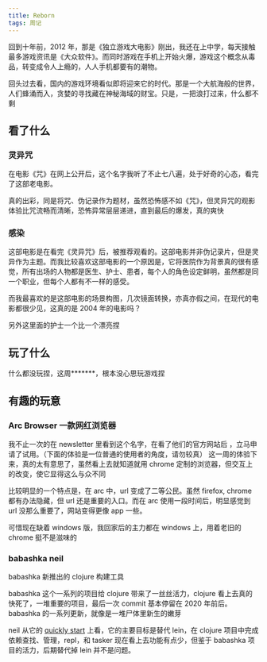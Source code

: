 ```yaml
---
title: Reborn
tags: 周记
---
```


回到十年前，2012 年，那是《独立游戏大电影》刚出，我还在上中学，每天接触最多游戏资讯是《大众软件》。而同时游戏在手机上开始火爆，游戏这个概念从毒品，转变成令人上瘾的，人人手机都要有的潮物。

回头过去看，国内的游戏环境看似即将迎来它的时代。那是一个大航海般的世界，人们蜂涌而入，贪婪的寻找藏在神秘海域的财宝。只是，一把浪打过来，什么都不剩

## 看了什么

### 灵异咒

在电影《咒》在网上公开后，这个名字我听了不止七八遍，处于好奇的心态，看完了这部老电影。

真的出彩，同是将咒、伪记录作为题材，虽然恐怖感不如《咒》，但灵异咒的观影体验比咒流畅而清晰，恐怖异常层层递进，直到最后的爆发，真的爽快

### 感染

这部电影是在看完《灵异咒》后，被推荐观看的。这部电影并非伪记录片，但是灵异作为主题。而我比较喜欢这部电影的一个原因是，它将医院作为背景真的很有感觉，所有出场的人物都是医生、护士、患者，每个人的角色设定鲜明，虽然都是同一个职业，但每个人都有不一样的感受。

而我最喜欢的是这部电影的场景构图，几次镜面转换，亦真亦假之间，在现代的电影都很少见，这真的是 2004 年的电影吗？

另外这里面的护士一个比一个漂亮捏

## 玩了什么

什么都没玩捏，这周*******，根本没心思玩游戏捏

## 有趣的玩意

### Arc Browser 一款网红浏览器

我不止一次的在 newsletter 里看到这个名字，在看了他们的官方网站后 ，立马申请了试用。（下面的体验是一位普通的使用者的角度，请勿较真）
这一周的体验下来，真的太有意思了，虽然看上去就知道就用 chrome 定制的浏览器，但交互上的改变，使它显得这么与众不同

比较明显的一个特点是，在 arc 中，url 变成了二等公民。虽然 firefox, chrome 都有办法隐藏，但 url 还是重要的入口。而在 arc 使用一段时间后，明显感觉到 url 没那么重要了，网站变得更像 app 一些。

可惜现在缺着 windows 版，我回家后的主力都在 windows 上，用着老旧的 chrome 挺不是滋味的

### babashka neil

babashka 新推出的 clojure 构建工具

babashka 这个一系列的项目给 clojure 带来了一丝丝活力，clojure 看上去真的快死了，一堆重要的项目，最后一次 commit 基本停留在 2020 年前后。babashka 的一系列更新，就像是一堆尸体里新生的嫩芽

neil 从它的 [quickly start](https://blog.michielborkquickstart.html/) 上看，它的主要目标是替代 lein，在 clojure 项目中完成依赖查找、管理，repl，和 tasker
现在看上去功能有点少，但鉴于 babashka 项目的活力，后期替代掉 lein 并不是问题。
